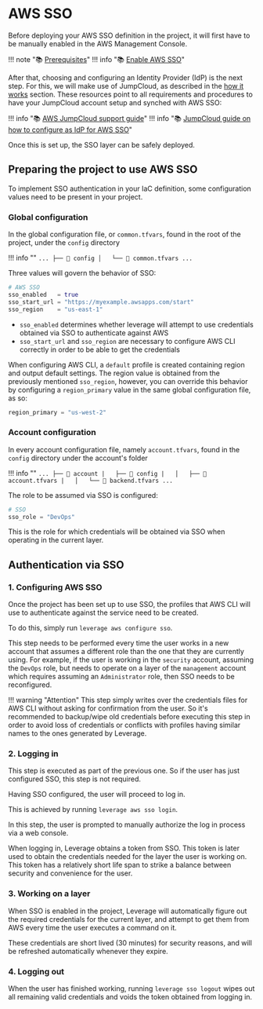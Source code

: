 # AWS SSO

Before deploying your AWS SSO definition in the project, it will first have to be manually enabled in the AWS Management Console.

!!! note ":books: [Prerequisites](https://docs.aws.amazon.com/singlesignon/latest/userguide/prereqs.html)"
!!! info ":books: [Enable AWS SSO](https://docs.aws.amazon.com/singlesignon/latest/userguide/step1.html)"

After that, choosing and configuring an Identity Provider (IdP) is the next step. For this, we will make use of JumpCloud, as described in the [how it works](../../../how-it-works/features/sso/sso.md) section. These resources point to all requirements and procedures to have your JumpCloud account setup and synched with AWS SSO:

!!! info ":books: [AWS JumpCloud support guide](https://docs.aws.amazon.com/singlesignon/latest/userguide/jumpcloud-idp.html)"
!!! info ":books: [JumpCloud guide on how to configure as IdP for AWS SSO](https://docs.aws.amazon.com/singlesignon/latest/userguide/jumpcloud-idp.html)"

Once this is set up, the SSO layer can be safely deployed.

## Preparing the project to use AWS SSO

To implement SSO authentication in your IaC definition, some configuration values need to be present in your project.

### Global configuration

In the global configuration file, or `common.tfvars`, found in the root of the project, under the `config` directory

!!! info ""
    ```
    ...
    ├── 📂 config
    │   └── 📄 common.tfvars
    ...
    ```

Three values will govern the behavior of SSO:
```terraform
# AWS SSO
sso_enabled   = true
sso_start_url = "https://myexample.awsapps.com/start"
sso_region    = "us-east-1"
```

* `sso_enabled` determines whether leverage will attempt to use credentials obtained via SSO to authenticate against AWS
* `sso_start_url` and `sso_region` are necessary to configure AWS CLI correctly in order to be able to get the credentials
  
When configuring AWS CLI, a `default` profile is created containing region and output default settings. The region value is obtained from the previously mentioned `sso_region`, however, you can override this behavior by configuring a `region_primary` value in the same global configuration file, as so:
``` terraform
region_primary = "us-west-2"
```

### Account configuration

In every account configuration file, namely `account.tfvars`, found in the `config` directory under the account's folder

!!! info ""
    ```
    ...
    ├── 📂 account
    |   ├── 📂 config
    |   │   ├── 📄 account.tfvars
    |   │   └── 📄 backend.tfvars
    ...
    ```

The role to be assumed via SSO is configured:
``` terraform
# SSO
sso_role = "DevOps"
```

This is the role for which credentials will be obtained via SSO when operating in the current layer.

## Authentication via SSO

### 1. Configuring AWS SSO

Once the project has been set up to use SSO, the profiles that AWS CLI will use to authenticate against the service need to be created.

To do this, simply run `leverage aws configure sso`.

This step needs to be performed every time the user works in a new account that assumes a different role than the one that they are currently using. For example, if the user is working in the `security` account, assuming the `DevOps` role, but needs to operate on a layer of the `management` account which requires assuming an `Administrator` role, then SSO needs to be reconfigured.

!!! warning "Attention"
    This step simply writes over the credentials files for AWS CLI without asking for confirmation from the user. So it's recommended to backup/wipe old credentials before executing this step in order to avoid loss of credentials or conflicts with profiles having similar names to the ones generated by Leverage. 

### 2. Logging in

This step is executed as part of the previous one. So if the user has just configured SSO, this step is not required.

Having SSO configured, the user will proceed to log in.

This is achieved by running `leverage aws sso login`.

In this step, the user is prompted to manually authorize the log in process via a web console.

When logging in, Leverage obtains a token from SSO. This token is later used to obtain the credentials needed for the layer the user is working on. This token has a relatively short life span to strike a balance between security and convenience for the user.

### 3. Working on a layer

When SSO is enabled in the project, Leverage will automatically figure out the required credentials for the current layer, and attempt to get them from AWS every time the user executes a command on it.

These credentials are short lived (30 minutes) for security reasons, and will be refreshed automatically whenever they expire.

### 4. Logging out

When the user has finished working, running `leverage sso logout` wipes out all remaining valid credentials and voids the token obtained from logging in.

